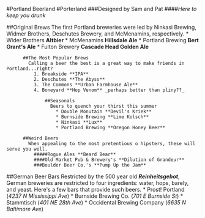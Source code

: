 #Portland Beerland
#Porterland
###Designed by Sam and Pat
####_Here to keep you drunk_

  ##Original Brews
    The first Portland breweries were led by Ninkasi Brewing, Widmer Brothers, Deschutes Brewery, and McMenamins, respectively.
      * Wider Brothers **Altbier**
      * McMenamins **Hillsdale Ale**
      * Portland Brewing **Bert Grant's Ale**
      * Fulton Brewery **Cascade Head Golden Ale**

          ##The Most Popular Brews
            Calling a beer the best is a great way to make friends in Portland...right?
              1. Breakside **IPA**
              2. Deschutes **The Abyss**
              3. The Commons **Urban Farmhouse Ale**
              4. Boneyard **Hop Venom** _perhaps better than pliny??_

                  ##Seasonals
                    Beers to quench your thirst this summer
                      * Double Monutain **Devil's Kriek**
                      * Burnside Brewing **Lime Kolsch**
                      * Ninkasi **Lux**
                      * Portland Brewing **Oregon Honey Beer**

          ##Weird Beers
            When appealing to the most pretentious o hipsters, these will serve you well.
              #####Rogue Ales **Beard Bear**
              ####Old Market Pub & Brewery's **Dilution of Grandeur**
              ###Boulder Beer Co.'s **Pump Up the Jam**

  ##German Beer Bars
    Restricted by the 500 year old **_Reinheitsgebot_**, German breweries are restricted to four ingredients: water, hops, barely, and yeast. Here's a few bars that provide such beers.
      * Prost! Portland (_4237 N Mississippi Ave_)
      * Burnside Brewing Co. (_701 E Burnside St_)
      * Stammtisch (_401 NE 28th Ave_)
      * Occidental Brewing Company (_6635 N Baltimore Ave_)
